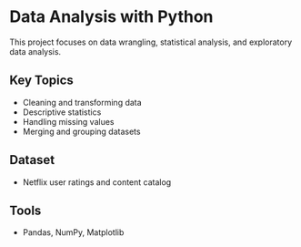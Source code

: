 # Data Analysis with Python

This project focuses on data wrangling, statistical analysis, and exploratory data analysis.

## Key Topics

- Cleaning and transforming data
- Descriptive statistics
- Handling missing values
- Merging and grouping datasets

## Dataset

- Netflix user ratings and content catalog

## Tools

- Pandas, NumPy, Matplotlib
